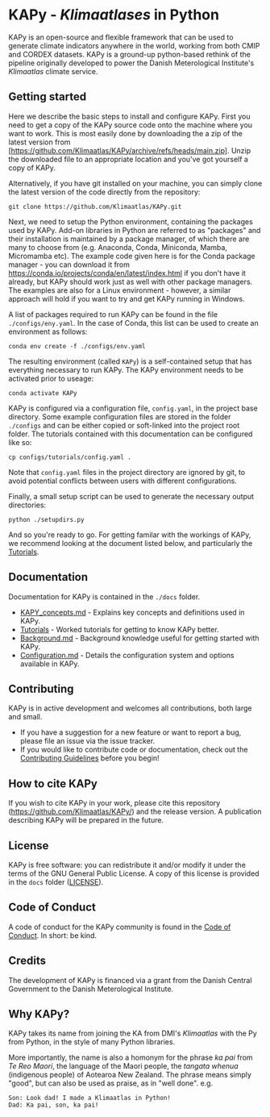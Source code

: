 # KAPy - *Klimaatlases* in Python

KAPy is an open-source and flexible framework that can be used to generate climate indicators anywhere in the world, working from both CMIP and CORDEX datasets. KAPy is a ground-up python-based rethink of the pipeline originally developed to power the Danish Meterological Institute's *Klimaatlas* climate service.

## Getting started

Here we describe the basic steps to install and configure KAPy. First you need to get a copy of the KAPy source code onto the machine where you want to work. This is most easily done by downloading the a zip of the latest version from [https://github.com/Klimaatlas/KAPy/archive/refs/heads/main.zip]. Unzip the downloaded file to an appropriate location and you've got yourself a copy of KAPy.

Alternatively, if you have git installed on your machine, you can simply clone the latest version of the code directly from the repository:

```
git clone https://github.com/Klimaatlas/KAPy.git
```
Next, we need to setup the Python environment, containing the packages used by KAPy. Add-on libraries in Python are referred to as "packages" and their installation is maintained by a package manager, of which there are many to choose from (e.g. Anaconda, Conda, Miniconda, Mamba, Micromamba etc). The example code given here is for the Conda package manager - you can download it from https://conda.io/projects/conda/en/latest/index.html if you don't have it already, but KAPy should work just as well with other package managers. The examples are also for a Linux environment - however, a similar approach will hold if you want to try and get KAPy running in Windows.

A list of packages required to run KAPy can be found in the file `./configs/eny.yaml`. In the case of Conda, this list can be used to create an environment as follows:

```
conda env create -f ./configs/env.yaml
```

The resulting environment (called `KAPy`) is a self-contained setup that has everything necessary to run KAPy. The KAPy environment needs to be activated prior to useage:

```
conda activate KAPy
```

KAPy is configured via a configuration file, `config.yaml`, in the project base directory. Some example configuration files are stored in the folder `./configs` and can be either copied or soft-linked into the project root folder. The tutorials contained with this documentation can be configured like so:

```
cp configs/tutorials/config.yaml .
```

Note that `config.yaml` files in the project directory are ignored by git, to avoid potential conflicts between users with different configurations.

Finally, a small setup script can be used to generate the necessary output directories:

```
python ./setupdirs.py
```

And so you're ready to go. For getting familar with the workings of KAPy, we recommend looking at the document listed below, and particularly the [Tutorials](./docs/tutorials/README.md).

## Documentation

Documentation for KAPy is contained in the `./docs` folder. 
* [KAPY_concepts.md](./docs/KAPy_concepts.md) - Explains key concepts and definitions used in KAPy.
* [Tutorials](./docs/tutorials/README.md) - Worked tutorials for getting to know KAPy better.
* [Background.md](./docs/Background.md) - Background knowledge useful for getting started with KAPy.
* [Configuration.md](./docs/Configuration.md) - Details the configuration system and options available in KAPy.

## Contributing

KAPy is in active development and welcomes all contributions, both large and small.  
    
* If you have a suggestion for a new feature or want to report a bug, please file an issue via the issue tracker.
* If you would like to contribute code or documentation, check out the [Contributing Guidelines](./docs/Contributing.md) before you begin!

## How to cite KAPy

If you wish to cite KAPy in your work, please cite this repository (https://github.com/Klimaatlas/KAPy/) and the release version. A publication describing KAPy will be prepared in the future.

## License

KAPy is free software: you can redistribute it and/or modify it under the terms of the GNU General Public License. A copy of this license is provided in the `docs` folder ([LICENSE](./docs/LICENSE)).
    
## Code of Conduct

A code of conduct for the KAPy community is found in the [Code of Conduct](./docs/Code_of_conduct.md). In short: be kind.
    
## Credits
    
The development of KAPy is financed via a grant from the Danish Central Government to the Danish Meterological Institute.    
    
## Why KAPy?

KAPy takes its name from joining the KA from DMI's *Klimaatlas* with the Py from Python, in the style of many Python libraries. 

More importantly, the name is also a homonym for the phrase *ka pai* from *Te Reo Maori*, the language of the Maori people, the *tangata whenua* (indigenous people) of Aotearoa New Zealand. The phrase means simply "good", but can also be used as praise, as in "well done". e.g.

```
Son: Look dad! I made a Klimaatlas in Python!
Dad: Ka pai, son, ka pai!
```
